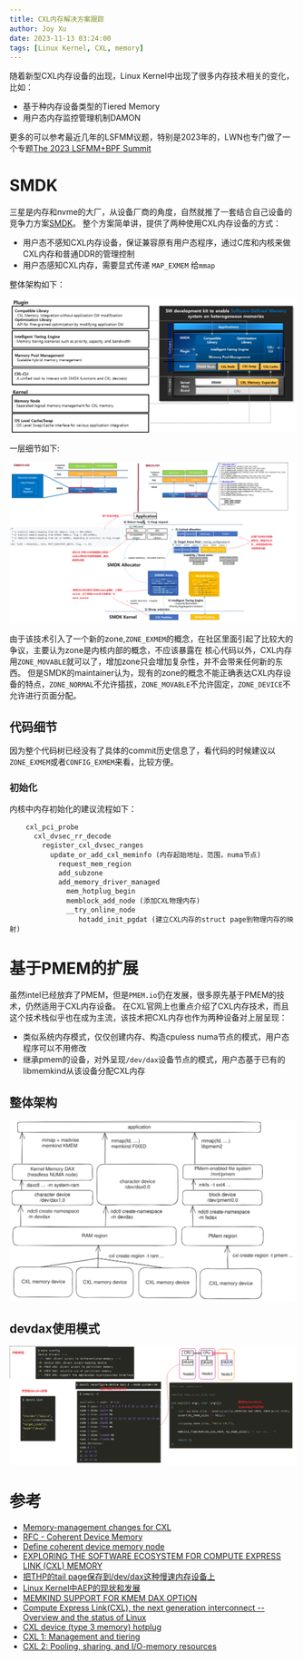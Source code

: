 ```yaml
---
title: CXL内存解决方案跟踪
author: Joy Xu
date: 2023-11-13 03:24:00
tags: [Linux Kernel, CXL, memory]
---
```


随着新型CXL内存设备的出现，Linux Kernel中出现了很多内存技术相关的变化，比如：

* 基于种内存设备类型的Tiered Memory
* 用户态内存监控管理机制DAMON

更多的可以参考最近几年的LSFMM议题，特别是2023年的，LWN也专门做了一个专题[The 2023 LSFMM+BPF Summit](https://lwn.net/Articles/lsfmmbpf2023/)

# SMDK

三星是内存和nvme的大厂，从设备厂商的角度，自然就推了一套结合自己设备的竞争力方案[SMDK](https://github.com/OpenMPDK/SMDK)。
整个方案简单讲，提供了两种使用CXL内存设备的方式：

* 用户态不感知CXL内存设备，保证兼容原有用户态程序，通过C库和内核来做CXL内存和普通DDR的管理控制
* 用户态感知CXL内存，需要显式传递 `MAP_EXMEM` 给`mmap`

整体架构如下：

![SMDK overview](/images/cxl_smdk_overview.png)

一层细节如下:

![SMDK overview2](/images/cxl_smdk_overview2.png)

由于该技术引入了一个新的zone,`ZONE_EXMEM`的概念，在社区里面引起了比较大的争议，主要认为zone是内核内部的概念，不应该暴露在
核心代码以外，CXL内存用`ZONE_MOVABLE`就可以了，增加zone只会增加复杂性，并不会带来任何新的东西。
但是SMDK的maintainer认为，现有的zone的概念不能正确表达CXL内存设备的特点，`ZONE_NORMAL`不允许插拔，`ZONE_MOVABLE`不允许固定，`ZONE_DEVICE`不允许进行页面分配。


## 代码细节

因为整个代码树已经没有了具体的commit历史信息了，看代码的时候建议以`ZONE_EXMEM`或者`CONFIG_EXMEM`来看，比较方便。

### 初始化

内核中内存初始化的建议流程如下：

		cxl_pci_probe
		  cxl_dvsec_rr_decode
		    register_cxl_dvsec_ranges
		      update_or_add_cxl_meminfo (内存起始地址，范围，numa节点)
		        request_mem_region
		        add_subzone
		        add_memory_driver_managed
		          mem_hotplug_begin
		          memblock_add_node (添加CXL物理内存)
		          __try_online_node
		             hotadd_init_pgdat (建立CXL内存的struct page到物理内存的映射)

# 基于PMEM的扩展

虽然intel已经放弃了PMEM，但是`PMEM.io`仍在发展，很多原先基于PMEM的技术，仍然适用于CXL内存设备。
在CXL官网上也重点介绍了CXL内存技术，而且这个技术栈似乎也在成为主流，该技术把CXL内存也作为两种设备对上层呈现：

* 类似系统内存模式，仅仅创建内存、构造cpuless numa节点的模式，用户态程序可以不用修改
* 继承pmem的设备，对外呈现`/dev/dax`设备节点的模式，用户态基于已有的libmemkind从该设备分配CXL内存

## 整体架构

![PMEM CXL overview](/images/cxl_pmem_overview.png)

## devdax使用模式

![PMEM CXL devdax usage](/images/cxl_pmem_devdax_usage.png)

# 参考

* [Memory-management changes for CXL](https://lwn.net/Articles/931416/)
* [RFC - Coherent Device Memory](https://lwn.net/Articles/720380/)
* [Define coherent device memory node](https://lwn.net/Articles/713035/)
* [EXPLORING THE SOFTWARE ECOSYSTEM FOR COMPUTE EXPRESS LINK (CXL) MEMORY](https://pmem.io/blog/2023/05/exploring-the-software-ecosystem-for-compute-express-link-cxl-memory/)
* [把THP的tail page保存到/dev/dax这种慢速内存设备上](https://lore.kernel.org/linux-mm/20210325230938.30752-1-joao.m.martins@oracle.com/)
* [Linux Kernel中AEP的现状和发展](https://cloud.tencent.com/developer/article/1442273)
* [MEMKIND SUPPORT FOR KMEM DAX OPTION](https://pmem.io/blog/2020/01/memkind-support-for-kmem-dax-option/)
* [Compute Express Link(CXL), the next generation interconnect -- Overview and the status of Linux](https://www.fujitsu.com/jp/documents/products/software/os/linux/catalog/NVMSA_CXL_overview_and_the_status_of_Linux.pdf)
* [CXL device (type 3 memory) hotplug](https://lore.kernel.org/linux-cxl/646e7f96f33e2_33fb3294c1@dwillia2-xfh.jf.intel.com.notmuch/T/#m8f3dd3d916600cce4ea088588add5501870c5241)
* [CXL 1: Management and tiering](https://lwn.net/Articles/894598/)
* [CXL 2: Pooling, sharing, and I/O-memory resources](https://lwn.net/Articles/894626/)
